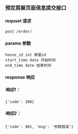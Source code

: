 
### 预定房屋页面信息提交接口

#### requset 请求

    post /order/

#### params 参数

    house_id int 房屋id
    start_time date 开始时间
    end_time date 结束时间

#### response 响应

##### 响应1：

    {'code': 200}

##### 响应2：

    {'code': 901, 'msg': '参数错误'}